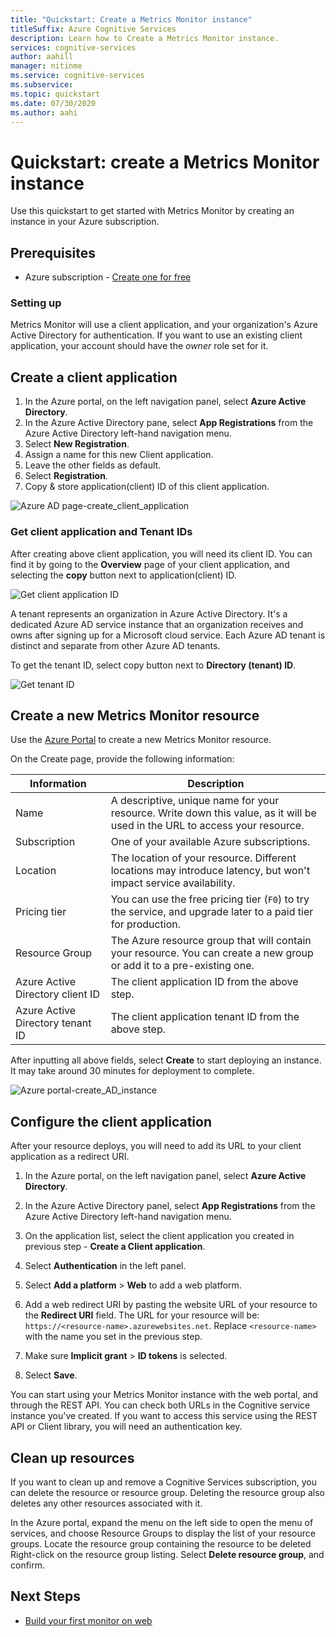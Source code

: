```yaml
---
title: "Quickstart: Create a Metrics Monitor instance" 
titleSuffix: Azure Cognitive Services
description: Learn how to Create a Metrics Monitor instance. 
services: cognitive-services
author: aahill
manager: nitinme
ms.service: cognitive-services
ms.subservice: 
ms.topic: quickstart
ms.date: 07/30/2020
ms.author: aahi
---
```


# Quickstart: create a Metrics Monitor instance

Use this quickstart to get started with Metrics Monitor by creating an instance in your Azure subscription.

## Prerequisites

* Azure subscription - [Create one for free](https://azure.microsoft.com/free/cognitive-services/)

### Setting up

Metrics Monitor will use a client application, and your organization's Azure Active Directory for authentication. If you want to use an existing client application, your account should have the *owner* role set for it.

## Create a client application

1. In the Azure portal, on the left navigation panel, select **Azure Active Directory**.
2. In the Azure Active Directory pane, select **App Registrations** from the Azure Active Directory left-hand navigation menu.
3. Select **New Registration**.
4. Assign a name for this new Client application.
5. Leave the other fields as default.
6. Select **Registration**.
7. Copy & store application(client) ID of this client application.

![Azure AD page-create_client_application](../media/create-client.png "Azure AD page-create client application")

### Get client application and Tenant IDs

After creating above client application, you will need its client ID. You can find it by going to the **Overview** page of your client application, and selecting the  **copy** button next to application(client) ID.

   ![Get client application ID](../media/client-id.png "Get Azure Active Directory client application ID")

A tenant represents an organization in Azure Active Directory. It's a dedicated Azure AD service instance that an organization receives and owns after signing up for a Microsoft cloud service. Each Azure AD tenant is distinct and separate from other Azure AD tenants.

To get the tenant ID, select copy button next to **Directory (tenant) ID**.

   ![Get tenant ID](../media/tenant-id.png "Get Azure Active Directory tenant ID")

## Create a new Metrics Monitor resource

Use the [Azure Portal](https://aka.ms/newgualala) to create a new Metrics Monitor resource.

On the Create page, provide the following information:


| Information  | Description  |
|---------|---------|
|Name     | A descriptive, unique name for your resource. Write down this value, as it will be used in the URL to access your resource.        |
|Subscription     | One of your available Azure subscriptions.        |
|Location     | The location of your resource. Different locations may introduce latency, but won't impact service availability.        |
|Pricing tier     | You can use the free pricing tier (`F0`) to try the service, and upgrade later to a paid tier for production.       |
|Resource Group     | The Azure resource group that will contain your resource. You can create a new group or add it to a pre-existing one.        |
|Azure Active Directory client ID     | The client application ID from the above step.         |
|Azure Active Directory tenant ID     | The client application tenant ID from the above step.         |

After inputting all above fields, select **Create** to start deploying an instance. It may take around 30 minutes for deployment to complete.

![Azure portal-create_AD_instance](../media/create-instance.png "Azure portal-create instance")

## Configure the client application

After your resource deploys, you will need to add its URL to your client application as a redirect URI.

1. In the Azure portal, on the left navigation panel, select **Azure Active Directory**.
2. In the Azure Active Directory panel, select **App Registrations** from the Azure Active Directory left-hand navigation menu.
3. On the application list, select the client application you created in previous step - **Create a Client application**.
4. Select **Authentication** in the left panel.
5. Select **Add a platform** > **Web** to add a web platform.

6. Add a web redirect URI by pasting the website URL of your resource to the **Redirect URI**  field.
   The URL for your resource will be: `https://<resource-name>.azurewebsites.net`. Replace `<resource-name>` with the name you set in the previous step.
7. Make sure **Implicit grant** > **ID tokens** is selected.
8. Select **Save**.

You can start using your Metrics Monitor instance with the web portal, and through the REST API. You can check both URLs in the Cognitive service instance you've created.
If you want to access this service using the REST API or Client library, you will need an authentication key.

## Clean up resources

If you want to clean up and remove a Cognitive Services subscription, you can delete the resource or resource group. Deleting the resource group also deletes any other resources associated with it.

In the Azure portal, expand the menu on the left side to open the menu of services, and choose Resource Groups to display the list of your resource groups.
Locate the resource group containing the resource to be deleted
Right-click on the resource group listing. Select **Delete resource group**, and confirm.

## Next Steps

- [Build your first monitor on web](build-first-monitor.md)
